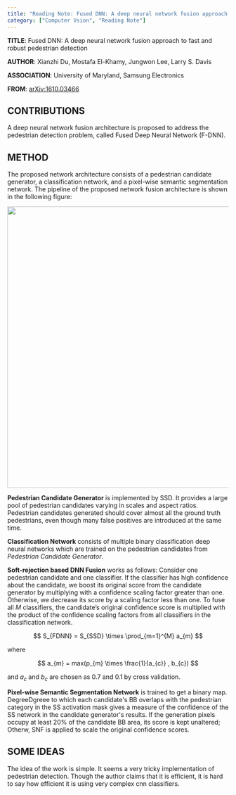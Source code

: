 ```yaml
---
title: "Reading Note: Fused DNN: A deep neural network fusion approach to fast and robust pedestrian detection"
category: ["Computer Vsion", "Reading Note"]
---
```


**TITLE**:  Fused DNN: A deep neural network fusion approach to fast and robust pedestrian detection

**AUTHOR**: Xianzhi Du, Mostafa El-Khamy, Jungwon Lee, Larry S. Davis

**ASSOCIATION**: University of Maryland, Samsung Electronics

**FROM**: [arXiv:1610.03466](https://arxiv.org/abs/1610.03466)

## CONTRIBUTIONS ##

A deep neural network fusion architecture is proposed to address the pedestrian detection problem, called Fused Deep Neural Network (F-DNN).

## METHOD ##

The proposed network architecture consists of a pedestrian candidate generator, a classification network, and a pixel-wise semantic segmentation network. The pipeline of the proposed network fusion architecture is shown in the following figure:

<img class="img-responsive center-block" src="https://raw.githubusercontent.com/joshua19881228/my_blogs/master/Computer_Vision/Reading_Note/figures/FusedDNN.jpg" alt="" width="640"/>

**Pedestrian Candidate Generator** is implemented by SSD. It provides a large pool of pedestrian candidates varying in scales and aspect ratios. Pedestrian candidates generated should cover almost all the ground truth pedestrians, even though many false positives are introduced at the same time. 

**Classification Network** consists of multiple binary classification deep neural networks which are trained on the pedestrian candidates from *Pedestrian Candidate Generator*. 

**Soft-rejection based DNN Fusion** works as follows: Consider one pedestrian candidate and one classifier. If the classifier has high confidence about the candidate, we boost its original score from the candidate generator by multiplying with a confidence scaling factor greater than one. Otherwise, we decrease its score by a scaling factor less than one. To fuse all $M$ classifiers, the candidate’s original confidence score is multiplied with the product of the confidence scaling factors from all classifiers in the classification network.

$$ S_{FDNN} = S_{SSD} \times \prod_{m=1}^{M} a_{m} $$

where

$$ a_{m} = max(p_{m} \times \frac{1}{a_{c}} , b_{c})  $$

and $a_{c}$ and $b_{c}$ are chosen as 0.7 and 0.1 by cross validation.

**Pixel-wise Semantic Segmentation Network** is trained to get a binary map. DegreeDgreee to which each candidate's BB overlaps with the pedestrian category in the SS activation mask gives a measure of the confidence of the SS network in the candidate generator's results. If the generation pixels occupy at least 20% of the candidate BB area, its score is kept unaltered; Otherw, SNF is applied to scale the original confidence scores.

## SOME IDEAS ##

The idea of the work is simple. It seems a very tricky implementation of pedestrian detection. Though the author claims that it is efficient, it is hard to say how efficient it is using very complex cnn classifiers.
